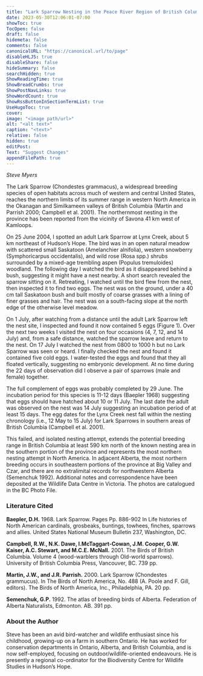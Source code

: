 ```yaml
---
title: "Lark Sparrow Nesting in the Peace River Region of British Columbia"
date: 2023-05-30T12:06:01-07:00
showToc: true
TocOpen: false
draft: false
hidemeta: false
comments: false
canonicalURL: "https://canonical.url/to/page"
disableHLJS: true 
disableShare: false
hideSummary: false
searchHidden: true
ShowReadingTime: true
ShowBreadCrumbs: true
ShowPostNavLinks: true
ShowWordCount: true
ShowRssButtonInSectionTermList: true
UseHugoToc: true
cover:
image: "<image path/url>" 
alt: "<alt text>" 
caption: "<text>" 
relative: false
hidden: true
editPost:
Text: "Suggest Changes" 
appendFilePath: true 
---
```


*Steve Myers*

The Lark Sparrow (Chondestes grammacus), a widespread breeding species of open habitats across much of western and central United States, reaches the northern limits of its summer range in western North America in the Okanagan and Similkameen valleys of British Columbia (Martin and Parrish 2000; Campbell et al. 2001). The northernmost nesting in the province has been reported from the vicinity of Savona 41 km west of Kamloops.

On 25 June 2004, I spotted an adult Lark Sparrow at Lynx Creek, about 5 km northeast of Hudson’s Hope. The bird was in an open natural meadow with scattered small Saskatoon (Amelanchier alnifolia), western snowberry (Symphoricarpus occidentalis), and wild rose (Rosa spp.) shrubs surrounded by a mixed-age trembling aspen (Populus tremuloides) woodland. The following day I watched the bird as it disappeared behind a bush, suggesting it might have a nest nearby. A short search revealed the sparrow sitting on it. Retreating, I watched until the bird flew from the nest, then inspected it to find two eggs. The nest was on the ground,  under a 40 cm tall Saskatoon bush and built mostly of coarse grasses with a lining of finer grasses and hair. The nest was on a south-facing slope at the north edge of the otherwise level meadow.

On 1 July, after watching from a distance until the adult Lark Sparrow left the nest site, I inspected and found it now contained 5 eggs (Figure 1). Over the next two weeks I visited the nest on four occasions (4, 7, 12, and 14 July) and, from a safe distance, watched the sparrow leave and return to the nest. On 17 July I watched the nest from 0800 to 1000 h but no Lark Sparrow was seen or heard. I finally checked the nest and found it contained five cold eggs. I water-tested the eggs and found that they all floated vertically, suggesting no embryonic development. At no time during the 22 days of observation did I observe a pair of sparrows (male and female) together.  

The full complement of eggs was probably completed by 29 June. The incubation period for this species is 11-12 days (Baepler 1968) suggesting that eggs should have hatched about 10 or 11 July. The last date the adult was observed on the nest was 14 July suggesting an incubation period of at least 15 days. The egg dates for the Lynx Creek nest fall within the nesting chronology (i.e., 12 May to 15 July) for Lark Sparrows in southern areas of British Columbia (Campbell et al. 2001).

This failed, and isolated nesting attempt, extends the potential breeding range in British Columbia at least 590 km north of the known nesting area in the southern portion of the province and represents the most northern nesting attempt in North America. In adjacent Alberta, the most northern breeding occurs in southeastern portions of the province at Big Valley and Czar, and there are no extralimital records for northwestern Alberta (Semenchuk 1992). Additional notes and correspondence have been deposited at the Wildlife Data Centre in Victoria. The photos are catalogued in the BC Photo File.

### Literature Cited

**Baepler, D.H.** 1968. Lark Sparrow. Pages Pp. 886-902 In Life histories of North American cardinals, grosbeaks, buntings, towhees, finches, sparrows and allies. United States National Museum Bulletin 237, Washington, DC.

**Campbell, R.W., N.K. Dawe, I.McTaggart-Cowan, J.M. Cooper, G.W. Kaiser, A.C. Stewart, and M.C.E. McNall.** 2001. The Birds of British Columbia. Volume 4 (wood-warblers through Old-world sparrows). University of British Columbia Press, Vancouver, BC. 739 pp.

**Martin, J.W., and J.R. Parrish.** 2000. Lark Sparrow (Chondestes grammucus). In The Birds of North America, No. 488 (A. Poole and F. Gill, editors). The Birds of North America, Inc., Philadelphia, PA. 20 pp.

**Semenchuk, G.P.** 1992. The atlas of breeding birds of Alberta. Federation of Alberta Naturalists, Edmonton. AB. 391 pp.

### About the Author

Steve has been an avid bird-watcher and wildlife enthusiast since his childhood, growing-up on a farm in southern Ontario. He has worked for conservation departments in Ontario, Alberta, and British Columbia, and is now self-employed, focusing on outdoor/wildlife-oriented endeavours. He is presently a regional co-ordinator for the Biodiversity Centre for Wildlife Studies in Hudson’s Hope.
